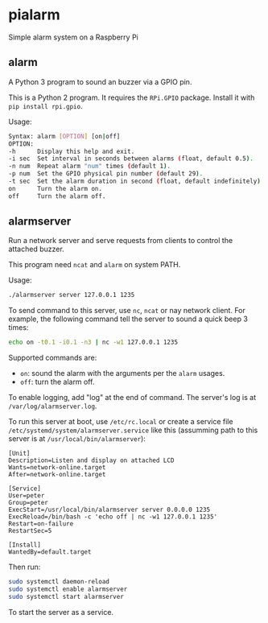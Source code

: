 # pialarm
Simple alarm system on a Raspberry Pi

## alarm

A Python 3 program to sound an buzzer via a GPIO pin.

This is a Python 2 program. It requires the `RPi.GPIO` package. Install it with `pip install rpi.gpio`.

Usage: 

```sh
Syntax: alarm [OPTION] [on|off]
OPTION:
-h      Display this help and exit.
-i sec  Set interval in seconds between alarms (float, default 0.5).
-n num  Repeat alarm "num" times (default 1).
-p num  Set the GPIO physical pin number (default 29).
-t sec  Set the alarm duration in second (float, default indefinitely).
on      Turn the alarm on.
off     Turn the alarm off.
```

## alarmserver

Run a network server and serve requests from clients to control the attached buzzer.

This program need `ncat` and `alarm` on system PATH.

Usage:

```sh
./alarmserver server 127.0.0.1 1235
```

To send command to this server, use `nc`, `ncat` or nay network client. For example, the following command tell the server to sound a quick beep 3 times:

```sh
echo on -t0.1 -i0.1 -n3 | nc -w1 127.0.0.1 1235
```

Supported commands are:

- `on`: sound the alarm with the arguments per the `alarm` usages.
- `off`: turn the alarm off.

To enable logging, add "log" at the end of command. The server's log is at `/var/log/alarmserver.log`.

To run this server at boot, use `/etc/rc.local` or create a service file `/etc/systemd/system/alarmserver.service` like this (assumming path to this server is at `/usr/local/bin/alarmserver`):

```systemd
[Unit]
Description=Listen and display on attached LCD
Wants=network-online.target
After=network-online.target

[Service]
User=peter
Group=peter
ExecStart=/usr/local/bin/alarmserver server 0.0.0.0 1235
ExecReload=/bin/bash -c 'echo off | nc -w1 127.0.0.1 1235'
Restart=on-failure
RestartSec=5

[Install]
WantedBy=default.target
```

Then run:

```sh
sudo systemctl daemon-reload
sudo systemctl enable alarmserver
sudo systemctl start alarmserver
```

To start the server as a service.
